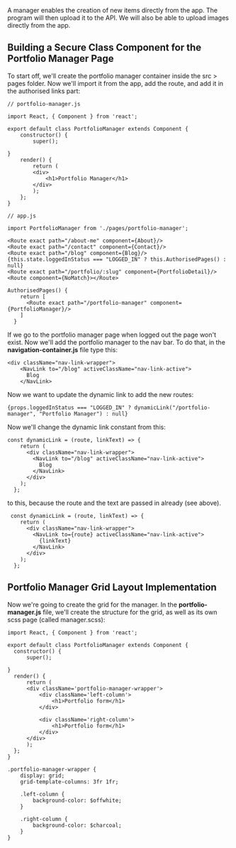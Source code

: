 A manager enables the creation of new items directly from the app. The program will then upload it to the API. We will also be able to upload images directly from the app.

## Building a Secure Class Component for the Portfolio Manager Page

To start off, we'll create the portfolio manager container inside the src > pages folder. Now we'll import it from the app, add the route, and add it in the authorised links part:

```
// portfolio-manager.js

import React, { Component } from 'react';

export default class PortfolioManager extends Component {
    constructor() {
        super();

}
    render() {
        return (
        <div>
            <h1>Portfolio Manager</h1>
        </div>
        );
    };
}

// app.js

import PortfolioManager from './pages/portfolio-manager';

<Route exact path="/about-me" component={About}/>
<Route exact path="/contact" component={Contact}/>
<Route exact path="/blog" component={Blog}/>
{this.state.loggedInStatus === "LOGGED_IN" ? this.AuthorisedPages() : null}
<Route exact path="/portfolio/:slug" component={PortfolioDetail}/>
<Route component={NoMatch}></Route>

AuthorisedPages() {
    return [
      <Route exact path="/portfolio-manager" component={PortfolioManager}/>
    ]
  }

```

If we go to the portfolio manager page when logged out the page won't exist. Now we'll add the portfolio manager to the nav bar. To do that, in the **navigation-container.js** file type this:

```
<div className="nav-link-wrapper">
    <NavLink to="/blog" activeClassName="nav-link-active">
      Blog
    </NavLink>

```

Now we want to update the dynamic link to add the new routes:

```
{props.loggedInStatus === "LOGGED_IN" ? dynamicLink("/portfolio-manager", "Portfolio Manager") : null}
```

Now we'll change the dynamic link constant from this:

```
const dynamicLink = (route, linkText) => {
    return (
      <div className="nav-link-wrapper">
        <NavLink to="/blog" activeClassName="nav-link-active">
          Blog
        </NavLink>
      </div>
    );
  };
```

to this, because the route and the text are passed in already (see above).

```
 const dynamicLink = (route, linkText) => {
    return (
      <div className="nav-link-wrapper">
        <NavLink to={route} activeClassName="nav-link-active">
          {linkText}
        </NavLink>
      </div>
    );
  };
  ```

  ## Portfolio Manager Grid Layout Implementation

  Now we're going to create the grid for the manager. In the **portfolio-manager.js** file, we'll create the structure for the grid, as well as its own scss page (called manager.scss):

  ```
  import React, { Component } from 'react';

export default class PortfolioManager extends Component {
    constructor() {
        super();

}
    render() {
        return (
        <div className='portfolio-manager-wrapper'>
            <div className='left-column'>
                <h1>Portfolio form</h1>
            </div>

            <div className='right-column'>
                <h1>Portfolio form</h1>
            </div>
        </div>
        );
    };
}
```

```
.portfolio-manager-wrapper {
    display: grid;
    grid-template-columns: 3fr 1fr;

    .left-column {
        background-color: $offwhite;
    }

    .right-column {
        background-color: $charcoal;
    }
}
```


